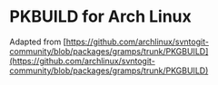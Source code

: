 # PKBUILD for Arch Linux

Adapted from [https://github.com/archlinux/svntogit-community/blob/packages/gramps/trunk/PKGBUILD](https://github.com/archlinux/svntogit-community/blob/packages/gramps/trunk/PKGBUILD)
